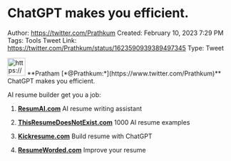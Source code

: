 # ChatGPT makes you efficient.

Author: https://twitter.com/Prathkum
Created: February 10, 2023 7:29 PM
Tags: Tools
Tweet Link: https://twitter.com/Prathkum/status/1623590939389497345
Type: Tweet

<aside>
<img src="https://pbs.twimg.com/profile_images/1612507803842932736/PLiJMD_l_400x400.jpg" alt="https://pbs.twimg.com/profile_images/1612507803842932736/PLiJMD_l_400x400.jpg" width="40px" /> **Pratham [*@Prathkum:*](https://www.twitter.com/Prathkum)**
ChatGPT makes you efficient.

AI resume builder get you a job:

1. [**ResumAI.com**](http://ResumAI.com)
AI resume writing assistant

2. [**ThisResumeDoesNotExist.com**](http://ThisResumeDoesNotExist.com)
1000 AI resume examples

3. [**Kickresume.com**](http://Kickresume.com)
Build resume with ChatGPT

4. [**ResumeWorded.com**](http://ResumeWorded.com)
Improve your resume

</aside>
